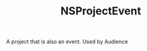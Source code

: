 ﻿---
uid: crmscript_ref_NSProjectEvent
title: NSProjectEvent
intellisense: Void.NSProjectEvent
keywords: NSProjectEvent
so.topic: reference
---

A project that is also an event. Used by Audience
